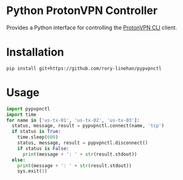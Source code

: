# Python ProtonVPN Controller

Provides a Python interface for controlling the [ProtonVPN CLI](https://protonvpn.com/support/linux-vpn-tool/) client.

# Installation

`pip install git+https://github.com/rory-linehan/pypvpnctl`

# Usage

```python
import pypvpnctl
import time
for name in ['us-tx-01', 'us-tx-02', 'us-tx-03']:
  status, message, result = pypvpnctl.connect(name, 'tcp')
  if status is True:
    time.sleep(600)
    status, message, result = pypvpnctl.disconnect()
    if status is False:
      print(message + ': ' + str(result.stdout))
  else:
    print(message + ': ' + str(result.stdout))
    sys.exit(1)
```
